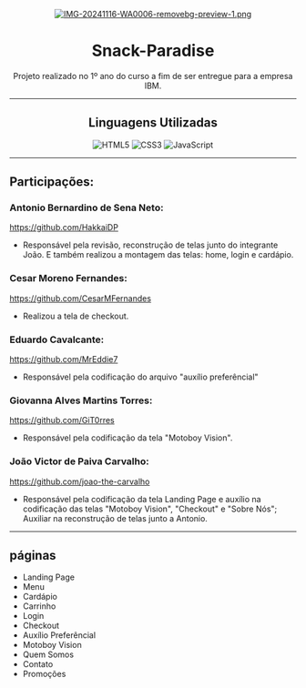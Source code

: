 <div align="center">
 
 [![IMG-20241116-WA0006-removebg-preview-1.png](https://i.postimg.cc/tCQMnfPh/IMG-20241116-WA0006-removebg-preview-1.png)](https://postimg.cc/Th09Zttw)

# Snack-Paradise 


Projeto realizado no 1º ano do curso a fim de ser entregue para a empresa IBM.
<hr>

## Linguagens Utilizadas
![HTML5](https://img.shields.io/badge/html5-%23E34F26.svg?style=for-the-badge&logo=html5&logoColor=white)
![CSS3](https://img.shields.io/badge/css3-%231572B6.svg?style=for-the-badge&logo=css3&logoColor=white)
![JavaScript](https://img.shields.io/badge/javascript-%23323330.svg?style=for-the-badge&logo=javascript&logoColor=%23F7DF1E)
<hr>
</div>

## Participações:

### Antonio Bernardino de Sena Neto:
https://github.com/HakkaiDP

* Responsável pela revisão, reconstrução de telas junto do integrante João. E também realizou a montagem das telas: home, login e cardápio.

### Cesar Moreno Fernandes:
https://github.com/CesarMFernandes
* Realizou a tela de checkout.

### Eduardo Cavalcante:
https://github.com/MrEddie7

* Responsável pela codificação do arquivo "auxílio preferêncial"

### Giovanna Alves Martins Torres:
https://github.com/GiT0rres
* Responsável pela codificação da tela "Motoboy Vision".

### João Victor de Paiva Carvalho:
https://github.com/joao-the-carvalho
* Responsável pela codificação da tela Landing Page e auxílio na codificação das telas "Motoboy Vision", "Checkout" e "Sobre Nós"; Auxiliar na reconstrução de telas junto a Antonio.

---

## páginas

* Landing Page
* Menu
* Cardápio 
* Carrinho
* Login
* Checkout 
* Auxílio Preferêncial 
* Motoboy Vision
* Quem Somos
* Contato 
* Promoções


